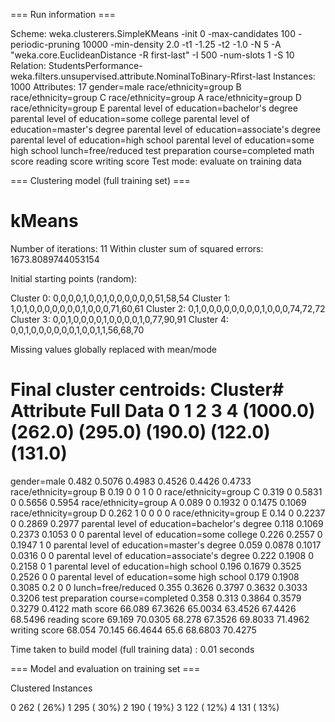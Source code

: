 === Run information ===

Scheme:       weka.clusterers.SimpleKMeans -init 0 -max-candidates 100 -periodic-pruning 10000 -min-density 2.0 -t1 -1.25 -t2 -1.0 -N 5 -A "weka.core.EuclideanDistance -R first-last" -I 500 -num-slots 1 -S 10
Relation:     StudentsPerformance-weka.filters.unsupervised.attribute.NominalToBinary-Rfirst-last
Instances:    1000
Attributes:   17
              gender=male
              race/ethnicity=group B
              race/ethnicity=group C
              race/ethnicity=group A
              race/ethnicity=group D
              race/ethnicity=group E
              parental level of education=bachelor's degree
              parental level of education=some college
              parental level of education=master's degree
              parental level of education=associate's degree
              parental level of education=high school
              parental level of education=some high school
              lunch=free/reduced
              test preparation course=completed
              math score
              reading score
              writing score
Test mode:    evaluate on training data


=== Clustering model (full training set) ===


kMeans
======

Number of iterations: 11
Within cluster sum of squared errors: 1673.8089744053154

Initial starting points (random):

Cluster 0: 0,0,0,0,1,0,0,1,0,0,0,0,0,0,51,58,54
Cluster 1: 1,0,1,0,0,0,0,0,0,0,1,0,0,0,71,60,61
Cluster 2: 0,1,0,0,0,0,0,0,0,0,1,0,0,0,74,72,72
Cluster 3: 0,0,1,0,0,0,0,1,0,0,0,0,1,0,77,90,91
Cluster 4: 0,0,1,0,0,0,0,0,0,1,0,0,1,1,56,68,70

Missing values globally replaced with mean/mode

Final cluster centroids:
                                                              Cluster#
Attribute                                         Full Data          0          1          2          3          4
                                                   (1000.0)    (262.0)    (295.0)    (190.0)    (122.0)    (131.0)
==================================================================================================================
gender=male                                           0.482     0.5076     0.4983     0.4526     0.4426     0.4733
race/ethnicity=group B                                 0.19          0          0          1          0          0
race/ethnicity=group C                                0.319          0     0.5831          0     0.5656     0.5954
race/ethnicity=group A                                0.089          0     0.1932          0     0.1475     0.1069
race/ethnicity=group D                                0.262          1          0          0          0          0
race/ethnicity=group E                                 0.14          0     0.2237          0     0.2869     0.2977
parental level of education=bachelor's degree         0.118     0.1069     0.2373     0.1053          0          0
parental level of education=some college              0.226     0.2557          0     0.1947          1          0
parental level of education=master's degree           0.059     0.0878     0.1017     0.0316          0          0
parental level of education=associate's degree        0.222     0.1908          0     0.2158          0          1
parental level of education=high school               0.196     0.1679     0.3525     0.2526          0          0
parental level of education=some high school          0.179     0.1908     0.3085        0.2          0          0
lunch=free/reduced                                    0.355     0.3626     0.3797     0.3632     0.3033     0.3206
test preparation course=completed                     0.358      0.313     0.3864     0.3579     0.3279     0.4122
math score                                           66.089    67.3626    65.0034    63.4526    67.4426    68.5496
reading score                                        69.169    70.0305     68.278    67.3526    69.8033    71.4962
writing score                                        68.054     70.145    66.4644       65.6    68.6803    70.4275




Time taken to build model (full training data) : 0.01 seconds

=== Model and evaluation on training set ===

Clustered Instances

0      262 ( 26%)
1      295 ( 30%)
2      190 ( 19%)
3      122 ( 12%)
4      131 ( 13%)


